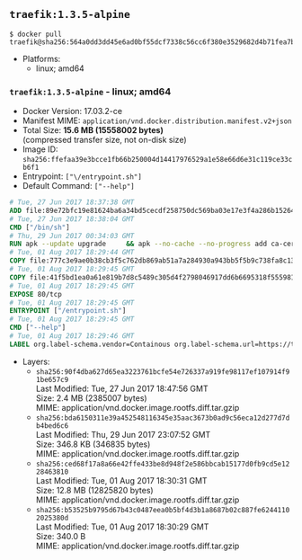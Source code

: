 ## `traefik:1.3.5-alpine`

```console
$ docker pull traefik@sha256:564a0dd3dd45e6ad0bf55dcf7338c56cc6f380e3529682d4b71fea7bc27fcf69
```

-	Platforms:
	-	linux; amd64

### `traefik:1.3.5-alpine` - linux; amd64

-	Docker Version: 17.03.2-ce
-	Manifest MIME: `application/vnd.docker.distribution.manifest.v2+json`
-	Total Size: **15.6 MB (15558002 bytes)**  
	(compressed transfer size, not on-disk size)
-	Image ID: `sha256:ffefaa39e3bcce1fb66b250004d14417976529a1e58e66d6e31c119ce33cb6f1`
-	Entrypoint: `["\/entrypoint.sh"]`
-	Default Command: `["--help"]`

```dockerfile
# Tue, 27 Jun 2017 18:37:38 GMT
ADD file:89e72bfc19e81624ba6a34bd5cecdf258750dc569ba03e17e3f4a286b1526461 in / 
# Tue, 27 Jun 2017 18:38:04 GMT
CMD ["/bin/sh"]
# Thu, 29 Jun 2017 00:34:03 GMT
RUN apk --update upgrade     && apk --no-cache --no-progress add ca-certificates     && rm -rf /var/cache/apk/*
# Tue, 01 Aug 2017 18:29:44 GMT
COPY file:777c3e9ae0b38cb3f5c762db869ab51a7a284930a943bb5f5b9c738fa8c134ec in /usr/local/bin/ 
# Tue, 01 Aug 2017 18:29:45 GMT
COPY file:41f5bd1ea0a61e819b7d8c5489c305d4f2798046917dd6b6695318f555981727 in / 
# Tue, 01 Aug 2017 18:29:45 GMT
EXPOSE 80/tcp
# Tue, 01 Aug 2017 18:29:45 GMT
ENTRYPOINT ["/entrypoint.sh"]
# Tue, 01 Aug 2017 18:29:45 GMT
CMD ["--help"]
# Tue, 01 Aug 2017 18:29:46 GMT
LABEL org.label-schema.vendor=Containous org.label-schema.url=https://traefik.io org.label-schema.name=Traefik org.label-schema.description=A modern reverse-proxy org.label-schema.version=v1.3.5 org.label-schema.docker.schema-version=1.0
```

-	Layers:
	-	`sha256:90f4dba627d65ea3223761bcfe54e726337a919fe98117ef107914f91be657c9`  
		Last Modified: Tue, 27 Jun 2017 18:47:56 GMT  
		Size: 2.4 MB (2385007 bytes)  
		MIME: application/vnd.docker.image.rootfs.diff.tar.gzip
	-	`sha256:bda6150311e39a452548116345e35aac3673b0ad9c56eca12d277d7db4bed6c6`  
		Last Modified: Thu, 29 Jun 2017 23:07:52 GMT  
		Size: 346.8 KB (346835 bytes)  
		MIME: application/vnd.docker.image.rootfs.diff.tar.gzip
	-	`sha256:ced68f17a8a66e42ffe433be8d948f2e586bbcab15177d0fb9cd5e1228463810`  
		Last Modified: Tue, 01 Aug 2017 18:30:31 GMT  
		Size: 12.8 MB (12825820 bytes)  
		MIME: application/vnd.docker.image.rootfs.diff.tar.gzip
	-	`sha256:b53525b9795d67b43c0487eea0b5bf4d3b1a8687b02c887fe62441102025380d`  
		Last Modified: Tue, 01 Aug 2017 18:30:29 GMT  
		Size: 340.0 B  
		MIME: application/vnd.docker.image.rootfs.diff.tar.gzip
